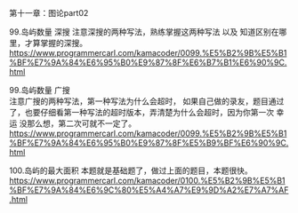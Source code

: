 第十一章：图论part02

99.岛屿数量 深搜 
注意深搜的两种写法，熟练掌握这两种写法 以及 知道区别在哪里，才算掌握的深搜。
https://www.programmercarl.com/kamacoder/0099.%E5%B2%9B%E5%B1%BF%E7%9A%84%E6%95%B0%E9%87%8F%E6%B7%B1%E6%90%9C.html  

99.岛屿数量 广搜  
注意广搜的两种写法，第一种写法为什么会超时， 如果自己做的录友，题目通过了，也要仔细看第一种写法的超时版本，弄清楚为什么会超时，因为你第一次 幸运 没那么想，第二次可就不一定了。
https://www.programmercarl.com/kamacoder/0099.%E5%B2%9B%E5%B1%BF%E7%9A%84%E6%95%B0%E9%87%8F%E5%B9%BF%E6%90%9C.html

100.岛屿的最大面积 
本题就是基础题了，做过上面的题目，本题很快。
https://www.programmercarl.com/kamacoder/0100.%E5%B2%9B%E5%B1%BF%E7%9A%84%E6%9C%80%E5%A4%A7%E9%9D%A2%E7%A7%AF.html

